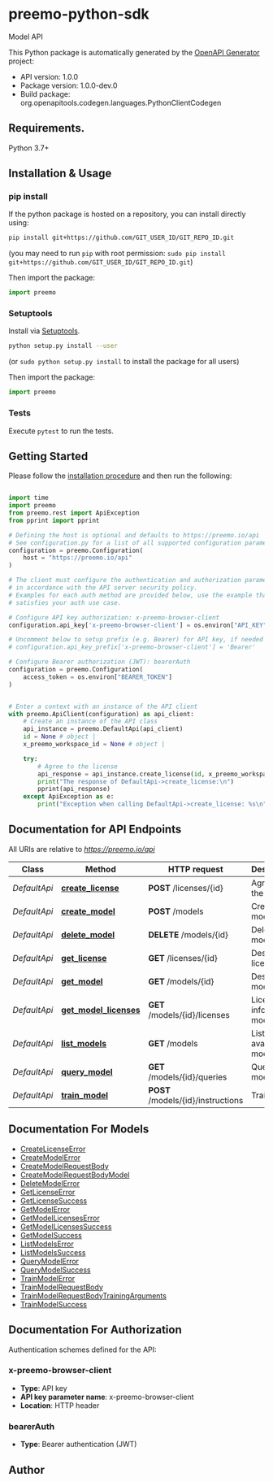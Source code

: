 # preemo-python-sdk
Model API

This Python package is automatically generated by the [OpenAPI Generator](https://openapi-generator.tech) project:

- API version: 1.0.0
- Package version: 1.0.0-dev.0
- Build package: org.openapitools.codegen.languages.PythonClientCodegen

## Requirements.

Python 3.7+

## Installation & Usage
### pip install

If the python package is hosted on a repository, you can install directly using:

```sh
pip install git+https://github.com/GIT_USER_ID/GIT_REPO_ID.git
```
(you may need to run `pip` with root permission: `sudo pip install git+https://github.com/GIT_USER_ID/GIT_REPO_ID.git`)

Then import the package:
```python
import preemo
```

### Setuptools

Install via [Setuptools](http://pypi.python.org/pypi/setuptools).

```sh
python setup.py install --user
```
(or `sudo python setup.py install` to install the package for all users)

Then import the package:
```python
import preemo
```

### Tests

Execute `pytest` to run the tests.

## Getting Started

Please follow the [installation procedure](#installation--usage) and then run the following:

```python

import time
import preemo
from preemo.rest import ApiException
from pprint import pprint

# Defining the host is optional and defaults to https://preemo.io/api
# See configuration.py for a list of all supported configuration parameters.
configuration = preemo.Configuration(
    host = "https://preemo.io/api"
)

# The client must configure the authentication and authorization parameters
# in accordance with the API server security policy.
# Examples for each auth method are provided below, use the example that
# satisfies your auth use case.

# Configure API key authorization: x-preemo-browser-client
configuration.api_key['x-preemo-browser-client'] = os.environ["API_KEY"]

# Uncomment below to setup prefix (e.g. Bearer) for API key, if needed
# configuration.api_key_prefix['x-preemo-browser-client'] = 'Bearer'

# Configure Bearer authorization (JWT): bearerAuth
configuration = preemo.Configuration(
    access_token = os.environ["BEARER_TOKEN"]
)


# Enter a context with an instance of the API client
with preemo.ApiClient(configuration) as api_client:
    # Create an instance of the API class
    api_instance = preemo.DefaultApi(api_client)
    id = None # object | 
    x_preemo_workspace_id = None # object | 

    try:
        # Agree to the license
        api_response = api_instance.create_license(id, x_preemo_workspace_id)
        print("The response of DefaultApi->create_license:\n")
        pprint(api_response)
    except ApiException as e:
        print("Exception when calling DefaultApi->create_license: %s\n" % e)

```

## Documentation for API Endpoints

All URIs are relative to *https://preemo.io/api*

Class | Method | HTTP request | Description
------------ | ------------- | ------------- | -------------
*DefaultApi* | [**create_license**](docs/DefaultApi.md#create_license) | **POST** /licenses/{id} | Agree to the license
*DefaultApi* | [**create_model**](docs/DefaultApi.md#create_model) | **POST** /models | Create model
*DefaultApi* | [**delete_model**](docs/DefaultApi.md#delete_model) | **DELETE** /models/{id} | Delete model.
*DefaultApi* | [**get_license**](docs/DefaultApi.md#get_license) | **GET** /licenses/{id} | Describe license
*DefaultApi* | [**get_model**](docs/DefaultApi.md#get_model) | **GET** /models/{id} | Describe model
*DefaultApi* | [**get_model_licenses**](docs/DefaultApi.md#get_model_licenses) | **GET** /models/{id}/licenses | License info for model
*DefaultApi* | [**list_models**](docs/DefaultApi.md#list_models) | **GET** /models | List available models
*DefaultApi* | [**query_model**](docs/DefaultApi.md#query_model) | **GET** /models/{id}/queries | Query model
*DefaultApi* | [**train_model**](docs/DefaultApi.md#train_model) | **POST** /models/{id}/instructions | Train model


## Documentation For Models

 - [CreateLicenseError](docs/CreateLicenseError.md)
 - [CreateModelError](docs/CreateModelError.md)
 - [CreateModelRequestBody](docs/CreateModelRequestBody.md)
 - [CreateModelRequestBodyModel](docs/CreateModelRequestBodyModel.md)
 - [DeleteModelError](docs/DeleteModelError.md)
 - [GetLicenseError](docs/GetLicenseError.md)
 - [GetLicenseSuccess](docs/GetLicenseSuccess.md)
 - [GetModelError](docs/GetModelError.md)
 - [GetModelLicensesError](docs/GetModelLicensesError.md)
 - [GetModelLicensesSuccess](docs/GetModelLicensesSuccess.md)
 - [GetModelSuccess](docs/GetModelSuccess.md)
 - [ListModelsError](docs/ListModelsError.md)
 - [ListModelsSuccess](docs/ListModelsSuccess.md)
 - [QueryModelError](docs/QueryModelError.md)
 - [QueryModelSuccess](docs/QueryModelSuccess.md)
 - [TrainModelError](docs/TrainModelError.md)
 - [TrainModelRequestBody](docs/TrainModelRequestBody.md)
 - [TrainModelRequestBodyTrainingArguments](docs/TrainModelRequestBodyTrainingArguments.md)
 - [TrainModelSuccess](docs/TrainModelSuccess.md)


<a id="documentation-for-authorization"></a>
## Documentation For Authorization


Authentication schemes defined for the API:
<a id="x-preemo-browser-client"></a>
### x-preemo-browser-client

- **Type**: API key
- **API key parameter name**: x-preemo-browser-client
- **Location**: HTTP header

<a id="bearerAuth"></a>
### bearerAuth

- **Type**: Bearer authentication (JWT)


## Author




